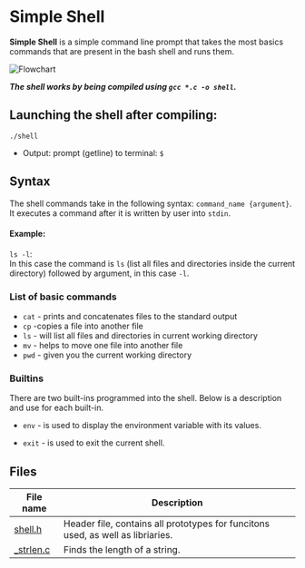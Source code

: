 # Simple Shell
**Simple Shell** is a simple command line prompt that takes the most basics commands that are present in the bash shell and runs them.


![Flowchart](https://user-images.githubusercontent.com/105612348/182255904-990b0d9c-54a6-487f-9717-2cf08280498d.png)


***The shell works by being compiled using `gcc *.c -o shell`.***

## Launching the shell after compiling:
`./shell`

* Output: prompt (getline) to terminal: `$ `

## Syntax
The shell commands take in the following syntax: `command_name {argument}`. It executes a command after it is written by user into `stdin`.

#### Example:
`ls -l`: </br>
In this case the command is `ls` (list all files and directories inside the current directory) followed by argument, in this case `-l`.


### List of basic commands
* `cat` - prints and concatenates files to the standard output
* `cp` -copies a file into another file
* `ls` - will list all files and directories in current working directory
* `mv` - helps to move one file into another file
* `pwd` - given you the current working directory


### Builtins
There are two built-ins programmed into the shell. Below is a description and use for each built-in.

* `env` - is used to display the environment variable with its values.

* `exit` - is used to exit the current shell.



## Files

File name | Description
----- | -------
[shell.h](https://github.com/eno007/holbertonschool-simple_shell/blob/main/shell.h) | Header file, contains all prototypes for funcitons used, as well as libriaries.
[_strlen.c](https://github.com/eno007/holbertonschool-simple_shell/blob/main/_strlen.c) | Finds the length of a string.

